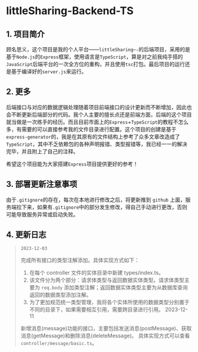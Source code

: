 # littleSharing-Backend-TS

## 1. 项目简介

顾名思义，这个项目是我的个人平台——`littleSharing~☆`的后端项目，采用的是基于`Node.js`的`Express`框架，使用语言是`TypeScript`，算是对之前我纯手搭的`JavaScript`后端平台的一次全方位的重构，并且使用`tsc`打包。最后项目的运行还是基于编译好的`server.js`来运行。

## 2. 更多

后端接口与对应的数据逻辑处理随着项目前端接口的设计更新而不断增加，因此也会不断更新后端部分的代码。我个人主要的擅长点还是前端方面，后端的这个项目就当做是一次练手的经历。而且目前市面上的`Express`+`TypeScript`的教程不怎么多，有需要的可以直接参考我的文件目录进行配置。这个项目的创建是基于`express-generator`的，我是在其原有的文件结构上参考了众多文章改造成了`TypeScript`，其中不乏依赖包的各种声明报错、类型报错等，我已经一一的解决完毕，并且附上了自己的注释。

希望这个项目能为大家搭建`Express`项目提供更好的参考！

## 3. 部署更新注意事项

由于`.gitignore`的存在，每次在本地进行修改之后，将更新推到 `github` 上面，服务端拉下来，如果有`.gitignore`中的部分发生修改，得自己手动进行更改，否则可能导致服务异常或启动失败。

## 4. 更新日志

>     2023-12-03
>
> 完成所有接口的类型注解添加。具体实现方式如下：
>
> 1. 在每个 controller 文件的实体目录中新建 types/index.ts。
> 2. 该文件分为两个部分：请求体类型与返回数据实体类型。请求体类型主要为 `req.body` 添加类型注解；返回数据实体类型主要为从数据库查询返回的数据类型添加注解。
> 3. 为了更加规范统一类型管理，我将各个实体所使用的数据类型分别置于不同的目录下，如果需要相互引用，需要跨目录进行引用。
>    2023-12-11
>
> 新增消息(message)功能的接口，主要包括发送消息(postMessage)、获取消息(getMessage)和删除消息(deleteMessage)。
> 具体实现方式可以查看 `controller/message/basic.ts`。
